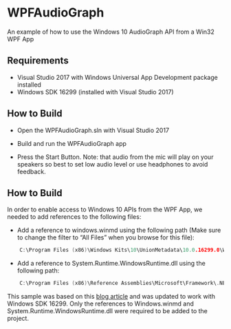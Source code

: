 # WPFAudioGraph
An example of how to use the Windows 10 AudioGraph API from a Win32 WPF App

## Requirements
* Visual Studio 2017 with Windows Universal App Development package installed
* Windows SDK 16299 (installed with Visual Studio 2017)

## How to Build

* Open the WPFAudioGraph.sln with Visual Studio 2017

* Build and run the WPFAudioGraph app

* Press the Start Button. Note: that audio from the mic will play on your speakers so best to set low audio level or use headphones to avoid feedback.

## How to Build

In order to enable access to Windows 10 APIs from the WPF App, we needed to add references to the following files:


* Add a reference to windows.winmd using the following path (Make sure to change the filter to “All Files” when you browse for this file):

```c++
    C:\Program Files (x86)\Windows Kits\10\UnionMetadata\10.0.16299.0\Windows.winmd
```

* Add a reference to System.Runtime.WindowsRuntime.dll using the following path:

```c++
    C:\Program Files (x86)\Reference Assemblies\Microsoft\Framework\.NETCore\v4.5\System.Runtime.WindowsRuntime.dll 
```

This sample was based on this [blog article](https://blogs.windows.com/buildingapps/2017/01/25/calling-windows-10-apis-desktop-application/#lT33KxHF9ZQQCqsi.97]) and was updated to 
work with Windows SDK 16299. Only the references to Windows.winmd and System.Runtime.WindowsRuntime.dll were required to be added to the project.


